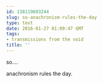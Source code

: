 ```yaml
---
id: 138119603244
slug: so-anachronism-rules-the-day
type: text
date: 2016-01-27 01:09:47 GMT
tags:
- transmissions from the void
title: ''
---
```

so.... 

anachronism rules the day.